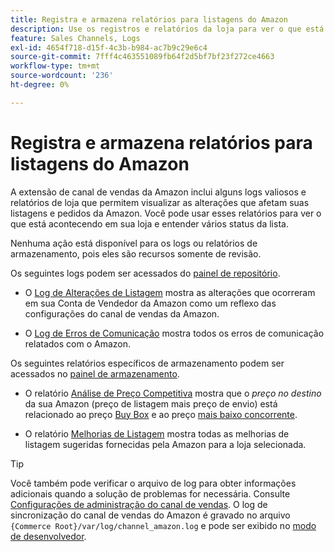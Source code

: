 ```yaml
---
title: Registra e armazena relatórios para listagens do Amazon
description: Use os registros e relatórios da loja para ver o que está acontecendo em sua loja Adobe Commerce ou Magento Open Source e suas listagens do Amazon Marketplace.
feature: Sales Channels, Logs
exl-id: 4654f718-d15f-4c3b-b984-ac7b9c29e6c4
source-git-commit: 7fff4c463551089fb64f2d5bf7bf23f272ce4663
workflow-type: tm+mt
source-wordcount: '236'
ht-degree: 0%

---
```


# Registra e armazena relatórios para listagens do Amazon

A extensão de canal de vendas da Amazon inclui alguns logs valiosos e relatórios de loja que permitem visualizar as alterações que afetam suas listagens e pedidos da Amazon. Você pode usar esses relatórios para ver o que está acontecendo em sua loja e entender vários status da lista.

Nenhuma ação está disponível para os logs ou relatórios de armazenamento, pois eles são recursos somente de revisão.

Os seguintes logs podem ser acessados do [painel de repositório](./amazon-store-dashboard.md).

- O [Log de Alterações de Listagem](./listing-changes-log.md) mostra as alterações que ocorreram em sua Conta de Vendedor da Amazon como um reflexo das configurações do canal de vendas da Amazon.

- O [Log de Erros de Comunicação](./communication-errors-log.md) mostra todos os erros de comunicação relatados com o Amazon.

Os seguintes relatórios específicos de armazenamento podem ser acessados no [painel de armazenamento](./amazon-store-dashboard.md).

- O relatório [Análise de Preço Competitiva](./competitive-price-analysis.md) mostra que o _preço no destino_ da sua Amazon (preço de listagem mais preço de envio) está relacionado ao preço [Buy Box](./buy-box-competitor-pricing.md) e ao preço [mais baixo concorrente](./lowest-competitor-pricing.md).

- O relatório [Melhorias de Listagem](./listing-improvements.md) mostra todas as melhorias de listagem sugeridas fornecidas pela Amazon para a loja selecionada.

>[!TIP]
>
>Você também pode verificar o arquivo de log para obter informações adicionais quando a solução de problemas for necessária. Consulte [Configurações de administração do canal de vendas](./sales-channel-settings.md). O log de sincronização do canal de vendas do Amazon é gravado no arquivo `{Commerce Root}/var/log/channel_amazon.log` e pode ser exibido no [modo de desenvolvedor](https://experienceleague.adobe.com/docs/commerce-admin/systems/tools/developer-tools.html#operation-modes).
